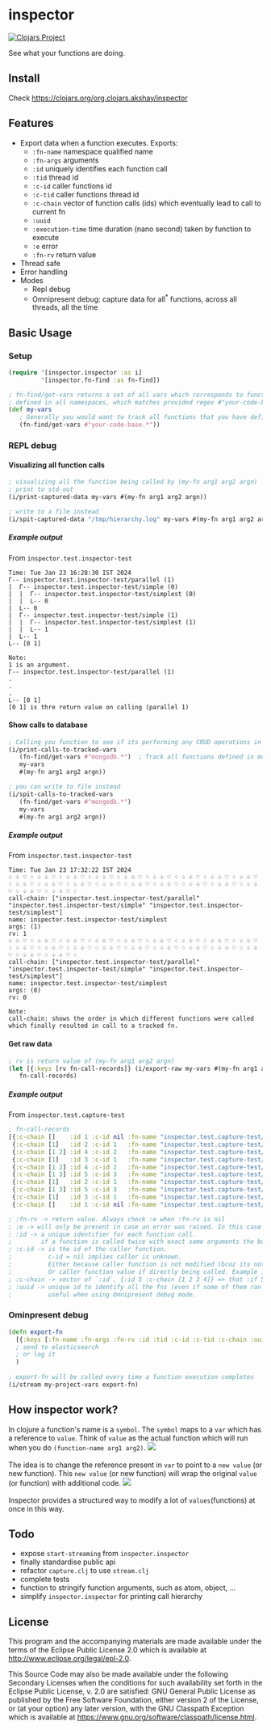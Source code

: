 # inspector

[![Clojars Project](https://img.shields.io/clojars/v/org.clojars.akshay/inspector.svg?include_prereleases)](https://clojars.org/org.clojars.akshay/inspector)

See what your functions are doing.

## Install
Check https://clojars.org/org.clojars.akshay/inspector

## Features
- Export data when a function executes. Exports: 
  - `:fn-name` namespace qualified name
  - `:fn-args` arguments
  - `:id`      uniquely identifies each function call
  - `:tid`     thread id
  - `:c-id`    caller functions id
  - `:c-tid`   caller functions thread id
  - `:c-chain` vector of function calls (ids) which eventually lead to call to current fn
  - `:uuid`
  - `:execution-time` time duration (nano second) taken by function to execute
  - `:e` error
  - `:fn-rv` return value
- Thread safe
- Error handling
- Modes
  - Repl debug
  - Omnipresent debug: capture data for all<sup>*</sup> functions, across all threads, all the time

## Basic Usage

### Setup

```clojure
(require '[inspector.inspector :as i]
         '[inspector.fn-find :as fn-find])

; fn-find/get-vars returns a set of all vars which corresponds to functions
; defined in all namespaces, which matches provided regex #"your-code-base.*"
(def my-vars
   ; Generally you would want to track all functions that you have defined.
   (fn-find/get-vars #"your-code-base.*"))
```

### REPL debug

#### Visualizing all function calls
```clojure
; visualizing all the function being called by (my-fn arg1 arg2 argn)
; print to std-out
(i/print-captured-data my-vars #(my-fn arg1 arg2 argn))

; write to a file instead
(i/spit-captured-data "/tmp/hierarchy.log" my-vars #(my-fn arg1 arg2 argn))
```
##### Example output
From `inspector.test.inspector-test`
```
Time: Tue Jan 23 16:28:30 IST 2024
Г-- inspector.test.inspector-test/parallel (1)
|  Г-- inspector.test.inspector-test/simple (0)
|  |  Г-- inspector.test.inspector-test/simplest (0)
|  |  L-- 0
|  L-- 0
|  Г-- inspector.test.inspector-test/simple (1)
|  |  Г-- inspector.test.inspector-test/simplest (1)
|  |  L-- 1
|  L-- 1
L-- [0 1]

Note:
1 is an argument.
Г-- inspector.test.inspector-test/parallel (1)
.
.
.
L-- [0 1]
[0 1] is thre return value on calling (parallel 1)
```

#### Show calls to database
```clojure
; Calling you function to see if its performing any CRUD operations in mongodb (or any other library/libraries)
(i/print-calls-to-tracked-vars 
   (fn-find/get-vars #"mongodb.*")  ; Track all functions defined in mongodb library
   my-vars
   #(my-fn arg1 arg2 argn))

; you can write to file instead
(i/spit-calls-to-tracked-vars
   (fn-find/get-vars #"mongodb.*") 
   my-vars
   #(my-fn arg1 arg2 argn))
```

##### Example output 
From `inspector.test.inspector-test`
```
Time: Tue Jan 23 17:32:22 IST 2024
♤ ♧ ♡ ♢ ♤ ♧ ♡ ♢ ♤ ♧ ♡ ♢ ♤ ♧ ♡ ♢ ♤ ♧ ♡ ♢ ♤ ♧ ♡ ♢ ♤ ♧ ♡ ♢ ♤ ♧ ♡ ♢ ♤ ♧ ♡ ♢ ♤ ♧ ♡ ♢ ♤ ♧ ♡ ♢ ♤ ♧ ♡ ♢ ♤ ♧ ♡ ♢ ♤ ♧ ♡ ♢ ♤ ♧ ♡ ♢ ♤ ♧ ♡ ♢ ♤ ♧ ♡ ♢ ♤ ♧ ♡ ♢ ♤ ♧ ♡ ♢ ♤ ♧ ♡ ♢ 
call-chain: ["inspector.test.inspector-test/parallel" "inspector.test.inspector-test/simple" "inspector.test.inspector-test/simplest"]
name: inspector.test.inspector-test/simplest
args: (1)
rv: 1
♤ ♧ ♡ ♢ ♤ ♧ ♡ ♢ ♤ ♧ ♡ ♢ ♤ ♧ ♡ ♢ ♤ ♧ ♡ ♢ ♤ ♧ ♡ ♢ ♤ ♧ ♡ ♢ ♤ ♧ ♡ ♢ ♤ ♧ ♡ ♢ ♤ ♧ ♡ ♢ ♤ ♧ ♡ ♢ ♤ ♧ ♡ ♢ ♤ ♧ ♡ ♢ ♤ ♧ ♡ ♢ ♤ ♧ ♡ ♢ ♤ ♧ ♡ ♢ ♤ ♧ ♡ ♢ ♤ ♧ ♡ ♢ ♤ ♧ ♡ ♢ ♤ ♧ ♡ ♢ 
call-chain: ["inspector.test.inspector-test/parallel" "inspector.test.inspector-test/simple" "inspector.test.inspector-test/simplest"]
name: inspector.test.inspector-test/simplest
args: (0)
rv: 0

Note: 
call-chain: shows the order in which different functions were called which finally resulted in call to a tracked fn.
```

#### Get raw data
```clojure
; rv is return value of (my-fn arg1 arg2 argn)
(let [{:keys [rv fn-call-records]} (i/export-raw my-vars #(my-fn arg1 arg2 argn)]
   fn-call-records)
```

##### Example output 
From `inspector.test.capture-test`
```clojure
; fn-call-records
[{:c-chain []    :id 1 :c-id nil :fn-name "inspector.test.capture-test/parallel" :fn-args (1) :tid 34 :c-tid nil :uuid #uuid "4c3bf13a-7899-4202-ade6-cfa0dfc3955e"}
 {:c-chain [1]   :id 2 :c-id 1   :fn-name "inspector.test.capture-test/simple"   :fn-args (0) :tid 30 :c-tid 34  :uuid #uuid "4c3bf13a-7899-4202-ade6-cfa0dfc3955e"}
 {:c-chain [1 2] :id 4 :c-id 2   :fn-name "inspector.test.capture-test/simplest" :fn-args (0) :tid 30 :c-tid 30  :uuid #uuid "4c3bf13a-7899-4202-ade6-cfa0dfc3955e"}
 {:c-chain [1]   :id 3 :c-id 1   :fn-name "inspector.test.capture-test/simple"   :fn-args (1) :tid 29 :c-tid 34  :uuid #uuid "4c3bf13a-7899-4202-ade6-cfa0dfc3955e"}
 {:c-chain [1 2] :id 4 :c-id 2   :fn-name "inspector.test.capture-test/simplest" :fn-args (0) :tid 30 :c-tid 30  :uuid #uuid "4c3bf13a-7899-4202-ade6-cfa0dfc3955e" :execution-time 6584   :fn-rv 0}
 {:c-chain [1 3] :id 5 :c-id 3   :fn-name "inspector.test.capture-test/simplest" :fn-args (1) :tid 29 :c-tid 29  :uuid #uuid "4c3bf13a-7899-4202-ade6-cfa0dfc3955e"}
 {:c-chain [1]   :id 2 :c-id 1   :fn-name "inspector.test.capture-test/simple"   :fn-args (0) :tid 30 :c-tid 34  :uuid #uuid "4c3bf13a-7899-4202-ade6-cfa0dfc3955e" :execution-time 49583  :fn-rv 0}
 {:c-chain [1 3] :id 5 :c-id 3   :fn-name "inspector.test.capture-test/simplest" :fn-args (1) :tid 29 :c-tid 29  :uuid #uuid "4c3bf13a-7899-4202-ade6-cfa0dfc3955e" :execution-time 1625   :fn-rv 1}
 {:c-chain [1]   :id 3 :c-id 1   :fn-name "inspector.test.capture-test/simple"   :fn-args (1) :tid 29 :c-tid 34  :uuid #uuid "4c3bf13a-7899-4202-ade6-cfa0dfc3955e" :execution-time 42625  :fn-rv 1}
 {:c-chain []    :id 1 :c-id nil :fn-name "inspector.test.capture-test/parallel" :fn-args (1) :tid 34 :c-tid nil :uuid #uuid "4c3bf13a-7899-4202-ade6-cfa0dfc3955e" :execution-time 431833 :fn-rv [0 1]}]

; :fn-rv -> return value. Always check :e when :fn-rv is nil
; :e -> will only be present in case an error was raised. In this case :fn-rv will be set as nil.
; :id -> a unique identifier for each function call.
;        if a function is called twice with exact same arguments the both calls will have different id's assigned to them.
; :c-id -> is the id of the caller function. 
;          c-id = nil implies caller is unknown. 
;          Either because caller function is not modified (bcoz its not part of my-project-vars),
;          Or caller function value if directly being called. Example in case of most handler fns.
; :c-chain -> vector of `:id`. {:id 5 :c-chain [1 2 3 4]} => that :if 5 was called by 4 and 4 was called 3 and so on.
; :uuid -> unique id to identify all the fns (even if some of them ran in different threads) which ran because of call to a top level function.
;          useful when using Omnipresent debug mode.
```

### Ominpresent debug
```clojure
(defn export-fn 
  [{:keys [:fn-name :fn-args :fn-rv :id :tid :c-id :c-tid :c-chain :uuid :execution-time :e] :as data}]
  ; send to elasticsearch
  ; or log it
  )
  
; export-fn will be called every time a function execution completes
(i/stream my-project-vars export-fn)
```

## How inspector work?

In clojure a function's name is a `symbol`.
The `symbol` maps to a `var` which has a reference to `value`.
Think of `value` as the actual function which will run when you do `(function-name arg1 arg2)`.
<img src="./resources/original_function.png">
<br>
<br>
The idea is to change the reference present in `var` to point to a `new value` (or new function).
This `new value` (or new function) will wrap the original `value` (or function) with additional code.
<img src="./resources/modified_function.png">
<br>
<br>
Inspector provides a structured way to modify a lot of `values`(functions) at once in this way.

## Todo
- expose `start-streaming` from `inspector.inspector`
- finally standardise public api
- refactor `capture.clj` to use `stream.clj`
- complete tests
- function to stringify function arguments, such as atom, object, ...
- simplify `inspector.inspector` for printing call hierarchy

## License

This program and the accompanying materials are made available under the
terms of the Eclipse Public License 2.0 which is available at
http://www.eclipse.org/legal/epl-2.0.

This Source Code may also be made available under the following Secondary
Licenses when the conditions for such availability set forth in the Eclipse
Public License, v. 2.0 are satisfied: GNU General Public License as published by
the Free Software Foundation, either version 2 of the License, or (at your
option) any later version, with the GNU Classpath Exception which is available
at https://www.gnu.org/software/classpath/license.html.
